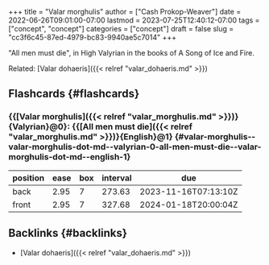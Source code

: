 +++
title = "Valar morghulis"
author = ["Cash Prokop-Weaver"]
date = 2022-06-26T09:01:00-07:00
lastmod = 2023-07-25T12:40:12-07:00
tags = ["concept", "concept"]
categories = ["concept"]
draft = false
slug = "cc3f6c45-87ed-4979-bc83-9940ae5c7014"
+++

"All men must die", in High Valyrian in the books of A Song of Ice and Fire.

Related: [Valar dohaeris]({{< relref "valar_dohaeris.md" >}})


## Flashcards {#flashcards}


### {{[Valar morghulis]({{< relref "valar_morghulis.md" >}})}{Valyrian}@0}: {{[All men must die]({{< relref "valar_morghulis.md" >}})}{English}@1} {#valar-morghulis--valar-morghulis-dot-md--valyrian-0-all-men-must-die--valar-morghulis-dot-md--english-1}

| position | ease | box | interval | due                  |
|----------|------|-----|----------|----------------------|
| back     | 2.95 | 7   | 273.63   | 2023-11-16T07:13:10Z |
| front    | 2.95 | 7   | 327.68   | 2024-01-18T20:00:04Z |


## Backlinks {#backlinks}

-   [Valar dohaeris]({{< relref "valar_dohaeris.md" >}})
